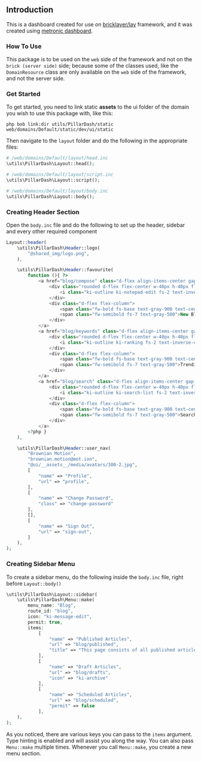 ## Introduction
This is a dashboard created for use on [bricklayer/lay](https://github.com/PHPBrickLayer/lay) framework, and it was created using [metronic dashboard](https://keenthemes.com/metronic).

### How To Use
This package is to be used on the `web` side of the framework and not on the `brick (server side)` side;
because some of the classes used, like the `DomainResource` class are only 
available on the `web` side of the framework, and not the server side.

### Get Started
To get started, you need to link static __assets__ to the ui folder of the domain you wish to use this package with, like this:
```shell
php bob link:dir utils/PillarDash/static web/domains/Default/static/dev/ui/static
```

Then navigate to the `layout` folder and do the following in the appropriate files:

```php
# /web/domains/Default/layout/head.inc
\utils\PillarDash\Layout::head();
```

```php
# /web/domains/Default/layout/script.inc
\utils\PillarDash\Layout::script();
```

```php
# /web/domains/Default/layout/body.inc
\utils\PillarDash\Layout::body();
```
### Creating Header Section
Open the `body.inc` file and do the following to set up the header, sidebar and every other required component

```php
Layout::header(
    \utils\PillarDash\Header::logo(
        "@shared_img/logo.png",
    ),

    \utils\PillarDash\Header::favourite(
        function (){ ?>
            <a href="blog/compose" class="d-flex align-items-center gap-2 flex-wrap justify-content-center">
                <div class="rounded d-flex flex-center w-40px h-40px flex-shrink-0 bg-warning">
                    <i class="ki-outline ki-notepad-edit fs-2 text-inverse-warning"></i>
                </div>
                <div class="d-flex flex-column">
                    <span class="fw-bold fs-base text-gray-900 text-center text-md-start">Compose</span>
                    <span class="fw-semibold fs-7 text-gray-500">New Blog Post</span>
                </div>
            </a>
            <a href="blog/keywords" class="d-flex align-items-center gap-2 flex-wrap justify-content-center">
                <div class="rounded d-flex flex-center w-40px h-40px flex-shrink-0 bg-danger">
                    <i class="ki-outline ki-ranking fs-2 text-inverse-danger"></i>
                </div>
                <div class="d-flex flex-column">
                    <span class="fw-bold fs-base text-gray-900 text-center text-md-start">Keywords</span>
                    <span class="fw-semibold fs-7 text-gray-500">Trending Search</span>
                </div>
            </a>
            <a href="blog/search" class="d-flex align-items-center gap-2 flex-wrap justify-content-center">
                <div class="rounded d-flex flex-center w-40px h-40px flex-shrink-0 bg-primary">
                    <i class="ki-outline ki-search-list fs-2 text-inverse-primary"></i>
                </div>
                <div class="d-flex flex-column">
                    <span class="fw-bold fs-base text-gray-900 text-center text-md-start">Blog Search</span>
                    <span class="fw-semibold fs-7 text-gray-500">Search the whole DB</span>
                </div>
            </a>
        <?php }
    ),

    \utils\PillarDash\Header::user_nav(
        "Brownian Motion",
        "brownian.motion@mot.ion",
        "@ui/__assets__/media/avatars/300-2.jpg",
        [
            "name" => "Profile",
            "url" => "profile",
        ],
        [
            "name" => "Change Password",
            "class" => "change-password"
        ],
        [],
        [
            "name" => "Sign Out",
            "url" => "sign-out",
        ]
    ),
);
```
### Creating Sidebar Menu
To create a sidebar menu, do the following inside the `body.inc` file, right before `Layout::body()`

```php
\utils\PillarDash\Layout::sidebar(
    \utils\PillarDash\Menu::make(
        menu_name: "Blog",
        route_id: "blog",
        icon: "ki-message-edit",
        permit: true,
        items: 
            [
                "name" => "Published Articles",
                "url" => "blog/published",
                "title" => "This page consists of all published articles"
            ],
            [
                "name" => "Draft Articles",
                "url" => "blog/drafts",
                "icon" => "ki-archive"
            ],
            [
                "name" => "Scheduled Articles",
                "url" => "blog/scheduled",
                "permit" => false
            ],
    ),
);
```
As you noticed, there are various keys you can pass to the `items` argument. Type hinting is enabled and will assist you along the way.
You can also pass `Menu::make` multiple times. Whenever you call `Menu::make`, you create a new menu section.